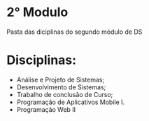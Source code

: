 # 2° Modulo
Pasta das diciplinas do segundo módulo de DS
# Disciplinas:
- Análise e Projeto de Sistemas;
- Desenvolvimento de Sistemas;
- Trabalho de conclusão de Curso;
- Programação de Aplicativos Mobile I.
- Programação Web II
